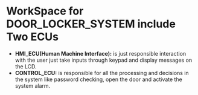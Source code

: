 # WorkSpace for DOOR_LOCKER_SYSTEM include Two ECUs
- **HMI_ECU(Human Machine Interface):** is just responsible interaction with the user just take inputs through keypad and display
 messages on the LCD.
- **CONTROL_ECU:** is responsible for all the processing and decisions in the system like password
checking, open the door and activate the system alarm.
